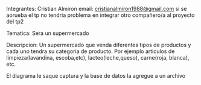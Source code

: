 Integrantes: Cristian Almiron email: cristianalmiron1988@gmail.com
si se aorueba el tp  no tendria problema en integrar otro compañero/a al proyecto del tp2


Tematica: Sera un supermercado 

Descripcion: Un supermercado que venda diferentes tipos de productos y cada uno tendra su categoria de producto. Por ejemplo articulos de limpieza(lavandina, escoba,etc), lacteo(leche,queso), carne(roja, blanca), etc.

El diagrama le saque captura y la base de datos la agregue a un archivo